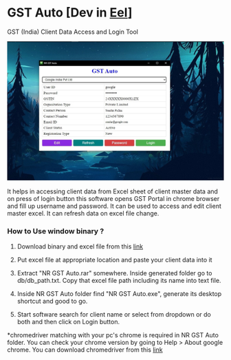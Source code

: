 # GST Auto [Dev in [Eel](https://github.com/samuelhwilliams/Eel)]

GST (India) Client Data Access and Login Tool

![GST Auto Eel Ver Look](gst_auto_eel_demo.jpg?raw=true "GST Auto 2.0.1 eel")

It helps in accessing client data from Excel sheet of client master data and on press of login button this software opens GST Portal in chrome browser and fill up username and password. It can be used to access and edit client master excel. It can refresh data on excel file change.

### How to Use window binary ?
1. Download binary and excel file from this [link](https://app.box.com/s/zp7ex0fab7ia0b41uzhtnap82dqa2918)

2. Put excel file at appropriate location and paste your client data into it

3. Extract "NR GST Auto.rar" somewhere. Inside generated folder go to db/db_path.txt. Copy that excel file path including its name into text file.

4. Inside NR GST Auto folder find "NR GST Auto.exe", generate its desktop shortcut and good to go.

5. Start software search for client name or select from dropdown or do both and then click on Login button.

*chromedriver matching with your pc's chrome is required in NR GST Auto folder. You can check your chrome version by going to Help > About google chrome. You can download chromedriver from this [link](https://chromedriver.chromium.org/downloads)